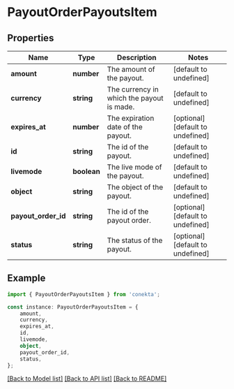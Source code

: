 # PayoutOrderPayoutsItem


## Properties

Name | Type | Description | Notes
------------ | ------------- | ------------- | -------------
**amount** | **number** | The amount of the payout. | [default to undefined]
**currency** | **string** | The currency in which the payout is made. | [default to undefined]
**expires_at** | **number** | The expiration date of the payout. | [optional] [default to undefined]
**id** | **string** | The id of the payout. | [default to undefined]
**livemode** | **boolean** | The live mode of the payout. | [default to undefined]
**object** | **string** | The object of the payout. | [default to undefined]
**payout_order_id** | **string** | The id of the payout order. | [optional] [default to undefined]
**status** | **string** | The status of the payout. | [optional] [default to undefined]

## Example

```typescript
import { PayoutOrderPayoutsItem } from 'conekta';

const instance: PayoutOrderPayoutsItem = {
    amount,
    currency,
    expires_at,
    id,
    livemode,
    object,
    payout_order_id,
    status,
};
```

[[Back to Model list]](../README.md#documentation-for-models) [[Back to API list]](../README.md#documentation-for-api-endpoints) [[Back to README]](../README.md)
